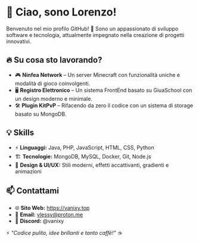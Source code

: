 # 👋 Ciao, sono Lorenzo!

Benvenuto nel mio profilo GitHub! 🚀 Sono un appassionato di sviluppo software e tecnologia, attualmente impegnato nella creazione di progetti innovativi.

## 🔥 Su cosa sto lavorando?
- 🎮 **Ninfea Network** – Un server Minecraft con funzionalità uniche e modalità di gioco coinvolgenti.
- 🖥️ **Registro Elettronico** – Un sistema FrontEnd basato su GiuaSchool con un design moderno e minimale.
- 🛠️ **Plugin KitPvP** – Rifacendo da zero il codice con un sistema di storage basato su MongoDB.

## 💡 Skills
- ⚡ **Linguaggi:** Java, PHP, JavaScript, HTML, CSS, Python
- 🏗️ **Tecnologie:** MongoDB, MySQL, Docker, Git, Node.js
- 🎨 **Design & UI/UX:** Stili moderni, effetti accattivanti, gradienti e animazioni

## 📫 Contattami
- 🌐 **Sito Web:** https://vanixy.top
- 📧 **Email:** vlessy@proton.me
- 💬 **Discord:** @vanixy

⚡ _"Codice pulito, idee brillanti e tanto caffè!" ☕_
